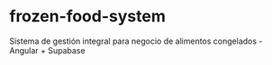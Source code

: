 # frozen-food-system
Sistema de gestión integral para negocio de alimentos congelados - Angular + Supabase
